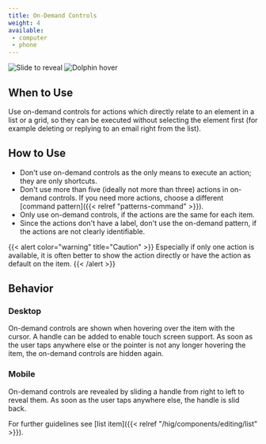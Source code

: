 ```yaml
---
title: On-Demand Controls
weight: 4
available:
 - computer
 - phone
---
```


<div class="d-flex justify-content-around">
<img src="/hig/Slide_to_reveal.jpg" alt="Slide to reveal" class="w-50" />
<img src="/hig/Dolphin_hover.png" alt="Dolphin hover" class="w-50" />
</div>

When to Use
-----------

Use on-demand controls for actions which directly relate to an element
in a list or a grid, so they can be executed without selecting the
element first (for example deleting or replying to an email right from
the list).

How to Use
----------

-   Don't use on-demand controls as the only means to execute an
    action; they are only shortcuts.
-   Don't use more than five (ideally not more than three) actions in
    on-demand controls. If you need more actions, choose a different
    [command pattern]({{< relref "patterns-command" >}}).
-   Only use on-demand controls, if the actions are the same for each
    item.
-   Since the actions don't have a label, don't use the on-demand
    pattern, if the actions are not clearly identifiable.

{{< alert color="warning" title="Caution" >}}
Especially if only one action is available, it is often better to show
the action directly or have the action as default on the item.
{{< /alert >}}

Behavior
--------

### Desktop

On-demand controls are shown when hovering over the item with the
cursor. A handle can be added to enable touch screen support. As soon as
the user taps anywhere else or the pointer is not any longer hovering
the item, the on-demand controls are hidden again.

### Mobile

On-demand controls are revealed by sliding a handle from right to left
to reveal them. As soon as the user taps anywhere else, the handle is
slid back.

For further guidelines see [list item]({{< relref "/hig/components/editing/list" >}}).
